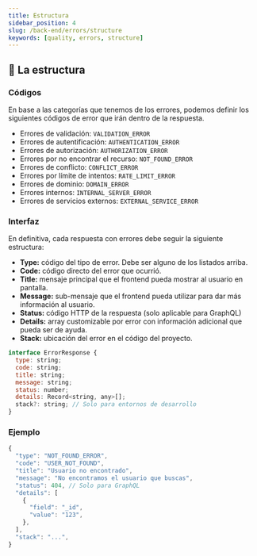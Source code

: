 ```yaml
---
title: Estructura
sidebar_position: 4
slug: /back-end/errors/structure
keywords: [quality, errors, structure]
---
```


## 🏡 La estructura

### Códigos

En base a las categorías que tenemos de los errores, podemos definir los siguientes códigos de error que irán dentro de la respuesta.

- Errores de validación: `VALIDATION_ERROR`
- Errores de autentificación: `AUTHENTICATION_ERROR`
- Errores de autorización: `AUTHORIZATION_ERROR`
- Errores por no encontrar el recurso: `NOT_FOUND_ERROR`
- Errores de conflicto: `CONFLICT_ERROR`
- Errores por límite de intentos: `RATE_LIMIT_ERROR`
- Errores de dominio: `DOMAIN_ERROR`
- Errores internos: `INTERNAL_SERVER_ERROR`
- Errores de servicios externos: `EXTERNAL_SERVICE_ERROR`

### Interfaz

En definitiva, cada respuesta con errores debe seguir la siguiente estructura:

- **Type:** código del tipo de error. Debe ser alguno de los listados arriba.
- **Code:** código directo del error que ocurrió.
- **Title:** mensaje principal que el frontend pueda mostrar al usuario en pantalla.
- **Message:** sub-mensaje que el frontend pueda utilizar para dar más información al usuario.
- **Status:** código HTTP de la respuesta (solo aplicable para GraphQL)
- **Details:** array customizable por error con información adicional que pueda ser de ayuda.
- **Stack:** ubicación del error en el código del proyecto.

```js
interface ErrorResponse {
  type: string;
  code: string;
  title: string;
  message: string;
  status: number;
  details: Record<string, any>[];
  stack?: string; // Solo para entornos de desarrollo
}
```

### Ejemplo

```js
{
  "type": "NOT_FOUND_ERROR",
  "code": "USER_NOT_FOUND",
  "title": "Usuario no encontrado",
  "message": "No encontramos el usuario que buscas",
  "status": 404, // Solo para GraphQL
  "details": [
    {
      "field": "_id",
      "value": "123",
    },
  ],
  "stack": "...",
}
```
